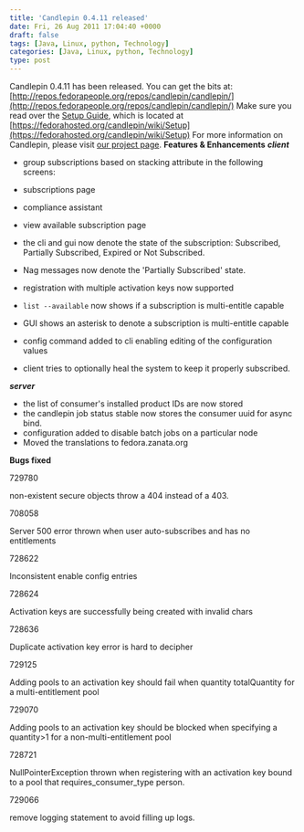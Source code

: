 ```yaml
---
title: 'Candlepin 0.4.11 released'
date: Fri, 26 Aug 2011 17:04:40 +0000
draft: false
tags: [Java, Linux, python, Technology]
categories: [Java, Linux, python, Technology]
type: post
---
```


Candlepin 0.4.11 has been released. You can get the bits at: [http://repos.fedorapeople.org/repos/candlepin/candlepin/](http://repos.fedorapeople.org/repos/candlepin/candlepin/) Make sure you read over the [Setup Guide](https://fedorahosted.org/candlepin/wiki/Setup), which is located at [https://fedorahosted.org/candlepin/wiki/Setup](https://fedorahosted.org/candlepin/wiki/Setup) For more information on Candlepin, please visit [our project page](http://candlepinproject.org/). **Features & Enhancements** **_client_**

*   group subscriptions based on stacking attribute in the following screens:

*   subscriptions page
*   compliance assistant
*   view available subscription page

*   the cli and gui now denote the state of the subscription: Subscribed, Partially Subscribed, Expired or Not Subscribed.
*   Nag messages now denote the 'Partially Subscribed' state.
*   registration with multiple activation keys now supported
*   `list --available` now shows if a subscription is multi-entitle capable
*   GUI shows an asterisk to denote a subscription is multi-entitle capable
*   config command added to cli enabling editing of the configuration values
*   client tries to optionally heal the system to keep it properly subscribed.

**_server_**

*   the list of consumer's installed product IDs are now stored
*   the candlepin job status stable now stores the consumer uuid for async bind.
*   configuration added to disable batch jobs on a particular node
*   Moved the translations to fedora.zanata.org

**Bugs fixed**

729780

non-existent secure objects throw a 404 instead of a 403.

708058

Server 500 error thrown when user auto-subscribes and has no entitlements

728622

Inconsistent enable config entries

728624

Activation keys are successfully being created with invalid chars

728636

Duplicate activation key error is hard to decipher

729125

Adding pools to an activation key should fail when quantity totalQuantity for a multi-entitlement pool

729070

Adding pools to an activation key should be blocked when specifying a quantity>1 for a non-multi-entitlement pool

728721

NullPointerException thrown when registering with an activation key bound to a pool that requires\_consumer\_type person.

729066

remove logging statement to avoid filling up logs.